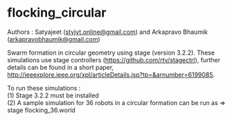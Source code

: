 flocking_circular
=================
Authors : Satyajeet (styjyt.online@gmail.com) and Arkapravo Bhaumik (arkapravobhaumik@gmail.com)

Swarm formation in circular geometry using stage (version 3.2.2). These simulations use stage controllers (https://github.com/rtv/stagectrl), further details can be found in a short paper, http://ieeexplore.ieee.org/xpl/articleDetails.jsp?tp=&arnumber=6199085.

To run these simulations :  
(1) Stage 3.2.2 must be installed   
(2) A sample simulation for 36 robots in a circular formation can be run as => stage flocking_36.world